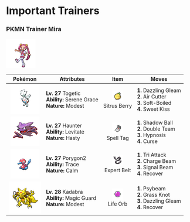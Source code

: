 # Important Trainers

### PKMN Trainer Mira

![PKMN Trainer Mira](../../assets/important_trainers/mira.png)

| Pokémon | Attributes | Item | Moves |
|:-------:|------------|:----:|-------|
| ![Togetic](../../assets/sprites/togetic/front.gif) | **Lv. 27** Togetic<br>**Ability:** <span class="tooltip" title="Boosts the likelihood of added effects appearing.">Serene Grace</span><br>**Nature:** <span class="tooltip" title="[+Sp. Atk, -Atk]">Modest</span> | ![Sitrus Berry](../../assets/items/sitrus_berry.png "Sitrus Berry")<br><span class="tooltip" title="A Poffin ingredient. It may be used or held by a Pokémon to heal the user’s HP a little.">Sitrus Berry</span> | **1.** Dazzling Gleam<br>**2.** Air Cutter<br>**3.** Soft-Boiled<br>**4.** Sweet Kiss |
| ![Haunter](../../assets/sprites/haunter/front.gif) | **Lv. 27** Haunter<br>**Ability:** <span class="tooltip" title="Gives full immunity to all Ground-type moves.">Levitate</span><br>**Nature:** <span class="tooltip" title="[+Spd, -Def]">Hasty</span> | ![Spell Tag](../../assets/items/spell_tag.png "Spell Tag")<br><span class="tooltip" title="An item to be held by a Pokémon. It is a sinister, eerie tag that boosts the power of Ghost-type moves.">Spell Tag</span> | **1.** Shadow Ball<br>**2.** Double Team<br>**3.** Hypnosis<br>**4.** Curse |
| ![Porygon2](../../assets/sprites/porygon2/front.gif) | **Lv. 27** Porygon2<br>**Ability:** <span class="tooltip" title="The Pokémon copies the foe’s ability.">Trace</span><br>**Nature:** <span class="tooltip" title="[+Sp. Def, -Atk]">Calm</span> | ![Expert Belt](../../assets/items/expert_belt.png "Expert Belt")<br><span class="tooltip" title="An item to be held by a Pokémon. It is a well-worn belt that slightly boosts the power of supereffective moves.">Expert Belt</span> | **1.** Tri Attack<br>**2.** Charge Beam<br>**3.** Signal Beam<br>**4.** Recover |
| ![Kadabra](../../assets/sprites/kadabra/front.gif) | **Lv. 28** Kadabra<br>**Ability:** <span class="tooltip" title="The Pokémon only takes damage from attacks.">Magic Guard</span><br>**Nature:** <span class="tooltip" title="[+Sp. Atk, -Atk]">Modest</span> | ![Life Orb](../../assets/items/life_orb.png "Life Orb")<br><span class="tooltip" title="An item to be held by a Pokémon. It boosts the power of moves, but at the cost of some HP on each hit.">Life Orb</span> | **1.** Psybeam<br>**2.** Grass Knot<br>**3.** Dazzling Gleam<br>**4.** Recover |


